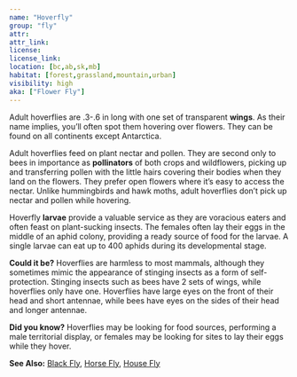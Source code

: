 ```yaml
---
name: "Hoverfly"
group: "fly"
attr: 
attr_link: 
license: 
license_link: 
location: [bc,ab,sk,mb]
habitat: [forest,grassland,mountain,urban]
visibility: high 
aka: ["Flower Fly"]
---
```

Adult hoverflies are .3-.6 in long with one set of transparent **wings**. As their name implies, you’ll often spot them hovering over flowers. They can be found on all continents except Antarctica.

Adult hoverflies feed on plant nectar and pollen. They are second only to bees in importance as **pollinators** of both crops and wildflowers, picking up and transferring pollen with the little hairs covering their bodies when they land on the flowers. They prefer open flowers where it’s easy to access the nectar. Unlike hummingbirds and hawk moths, adult hoverflies don’t pick up nectar and pollen while hovering. 

Hoverfly **larvae** provide a valuable service as they are voracious eaters and often feast on plant-sucking insects. The females often lay their eggs in the middle of an aphid colony, providing a ready source of food for the larvae. A single larvae can eat up to 400 aphids during its developmental stage.

**Could it be?**  Hoverflies are harmless to most mammals, although they sometimes mimic the appearance of stinging insects as a form of self-protection. Stinging insects such as bees have 2 sets of wings, while hoverflies only have one. Hoverflies have large eyes on the front of their head and short antennae, while bees have eyes on the sides of their head and longer antennae.

**Did you know?**  Hoverflies may be looking for food sources, performing a male territorial display, or females may be looking for sites to lay their eggs while they hover.

<!-- generated, do not edit -->
**See Also:**
[Black Fly](/insects/blackfly/),
[Horse Fly](/insects/horsefly/),
[House Fly](/insects/housefly/)

